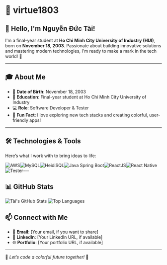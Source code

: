# 🌈 virtue1803

## 👋 Hello, I'm Nguyễn Đức Tài!

I'm a final-year student at **Ho Chi Minh City University of Industry (HUI)**, born on **November 18, 2003**. Passionate about building innovative solutions and mastering modern technologies, I'm ready to make a mark in the tech world! 🚀

---

## 🎓 About Me

- 🎂 **Date of Birth**: November 18, 2003
- 🏫 **Education**: Final-year student at Ho Chi Minh City University of Industry
- 💻 **Role**: Software Developer & Tester
- 🌟 **Fun Fact**: I love exploring new tech stacks and creating colorful, user-friendly apps!

---

## 🛠️ Technologies & Tools

Here’s what I work with to bring ideas to life:

![AWS](https://img.shields.io/badge/AWS-Cloud-orange?logo=amazonaws)![MySQL](https://img.shields.io/badge/MySQL-Database-blue?logo=mysql)![HeidiSQL](https://img.shields.io/badge/HeidiSQL-Database_Tool-purple)![Java Spring Boot](https://img.shields.io/badge/Spring_Boot-Backend-green?logo=spring)![ReactJS](https://img.shields.io/badge/ReactJS-Frontend-cyan?logo=react)![React Native](https://img.shields.io/badge/React_Native-Mobile-teal?logo=react)![Tester](https://img.shields.io/badge/Tester-QA-red)\---

## 📊 GitHub Stats

![Tài's GitHub Stats](https://github-readme-stats.vercel.app/api?username=virtue1803&show_icons=true&theme=radical) ![Top Languages](https://github-readme-stats.vercel.app/api/top-langs/?username=virtue1803&layout=compact&theme=radical)



## 📫 Connect with Me

- 📧 **Email**: \[Your email, if you want to share\]
- 💼 **LinkedIn**: \[Your LinkedIn URL, if available\]
- 🌐 **Portfolio**: \[Your portfolio URL, if available\]

---

🌈 *Let’s code a colorful future together!* 🌈
